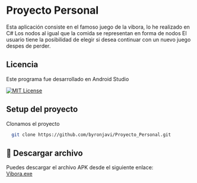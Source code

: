 # Proyecto Personal

Esta aplicación consiste en el famoso juego de la vibora, lo he realizado en C#
Los nodos al igual que la comida se representan en forma de nodos
El usuario tiene la posibilidad de elegir si desea continuar con un nuevo juego despes de perder.




## Licencia

Este programa fue desarrollado en Android Studio

[![MIT License](https://img.shields.io/badge/License-MIT-green.svg)](https://choosealicense.com/licenses/mit/)




## Setup del proyecto

Clonamos el proyecto

```bash
  git clone https://github.com/byronjavi/Proyecto_Personal.git
```


## 📲 Descargar archivo 

Puedes descargar el archivo APK desde el siguiente enlace:  
[Vibora.exe](https://drive.google.com/file/d/1xMPqe5V5xydrqMaoWTAJGrHJ1Zc-p7v7/view?usp=sharing)
```

